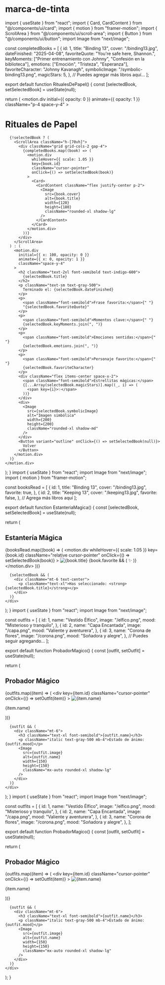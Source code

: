 # marca-de-tinta
import { useState } from "react";
import { Card, CardContent } from "@/components/ui/card";
import { motion } from "framer-motion";
import { ScrollArea } from "@/components/ui/scroll-area";
import { Button } from "@/components/ui/button";
import Image from "next/image";

const completedBooks = [
  {
    id: 1,
    title: "Binding 13",
    cover: "/binding13.jpg",
    dateFinished: "2025-04-08",
    favoriteQuote: "You're safe here, Shannon.",
    keyMoments: ["Primer entrenamiento con Johnny", "Confesión en la biblioteca"],
    emotions: ["Emoción", "Tristeza", "Esperanza"],
    favoriteCharacter: "Johnny Kavanagh",
    symbolicImage: "/symbolic-binding13.png",
    magicStars: 5,
  },
  // Puedes agregar más libros aquí...
];

export default function RitualesDePapel() {
  const [selectedBook, setSelectedBook] = useState(null);

  return (
    <motion.div
      initial={{ opacity: 0 }}
      animate={{ opacity: 1 }}
      className="p-4 space-y-4"
    >
      <h1 className="text-3xl font-bold text-center text-purple-700">
        Rituales de Papel
      </h1>

      {!selectedBook ? (
        <ScrollArea className="h-[70vh]">
          <div className="grid grid-cols-2 gap-4">
            {completedBooks.map((book) => (
              <motion.div
                whileHover={{ scale: 1.05 }}
                key={book.id}
                className="cursor-pointer"
                onClick={() => setSelectedBook(book)}
              >
                <Card>
                  <CardContent className="flex justify-center p-2">
                    <Image
                      src={book.cover}
                      alt={book.title}
                      width={120}
                      height={180}
                      className="rounded-xl shadow-lg"
                    />
                  </CardContent>
                </Card>
              </motion.div>
            ))}
          </div>
        </ScrollArea>
      ) : (
        <motion.div
          initial={{ x: 100, opacity: 0 }}
          animate={{ x: 0, opacity: 1 }}
          className="space-y-4"
        >
          <h2 className="text-2xl font-semibold text-indigo-600">
            {selectedBook.title}
          </h2>
          <p className="text-sm text-gray-500">
            Terminado el: {selectedBook.dateFinished}
          </p>
          <p>
            <span className="font-semibold">Frase favorita:</span>{" "}
            "{selectedBook.favoriteQuote}"
          </p>
          <p>
            <span className="font-semibold">Momentos clave:</span>{" "}
            {selectedBook.keyMoments.join(", ")}
          </p>
          <p>
            <span className="font-semibold">Emociones sentidas:</span>{" "}
            {selectedBook.emotions.join(", ")}
          </p>
          <p>
            <span className="font-semibold">Personaje favorito:</span>{" "}
            {selectedBook.favoriteCharacter}
          </p>
          <div className="flex items-center space-x-2">
            <span className="font-semibold">Estrellitas mágicas:</span>
            {[...Array(selectedBook.magicStars)].map((_, i) => (
              <span key={i}>✨</span>
            ))}
          </div>
          <div>
            <Image
              src={selectedBook.symbolicImage}
              alt="Imagen simbólica"
              width={200}
              height={200}
              className="rounded-xl shadow-md"
            />
          </div>
          <Button variant="outline" onClick={() => setSelectedBook(null)}>
            Volver
          </Button>
        </motion.div>
      )}
    </motion.div>
  );
}
import { useState } from "react";
import Image from "next/image";
import { motion } from "framer-motion";

const booksRead = [
  {
    id: 1,
    title: "Binding 13",
    cover: "/binding13.jpg",
    favorite: true,
  },
  {
    id: 2,
    title: "Keeping 13",
    cover: "/keeping13.jpg",
    favorite: false,
  },
  // Agrega más libros aquí
];

export default function EstanteriaMagica() {
  const [selectedBook, setSelectedBook] = useState(null);

  return (
    <div className="p-4">
      <h2 className="text-3xl font-bold text-center mb-6 text-purple-600">Estantería Mágica</h2>
      <div className="grid grid-cols-3 gap-4">
        {booksRead.map((book) => (
          <motion.div
            whileHover={{ scale: 1.05 }}
            key={book.id}
            className="relative cursor-pointer"
            onClick={() => setSelectedBook(book)}
          >
            <Image
              src={book.cover}
              alt={book.title}
              width={120}
              height={180}
              className="rounded-lg shadow-lg"
            />
            {book.favorite && (
              <span className="absolute top-1 right-1 text-yellow-400 text-lg">✨</span>
            )}
          </motion.div>
        ))}
      </div>

      {selectedBook && (
        <div className="mt-6 text-center">
          <p className="text-xl">Has seleccionado: <strong>{selectedBook.title}</strong></p>
        </div>
      )}
    </div>
  );
}
import { useState } from "react";
import Image from "next/image";

const outfits = [
  {
    id: 1,
    name: "Vestido Élfico",
    image: "/elfico.png",
    mood: "Misterioso y tranquilo",
  },
  {
    id: 2,
    name: "Capa Encantada",
    image: "/capa.png",
    mood: "Valiente y aventurera",
  },
  {
    id: 3,
    name: "Corona de flores",
    image: "/corona.png",
    mood: "Soñadora y alegre",
  },
  // Puedes seguir agregando...
];

export default function ProbadorMagico() {
  const [outfit, setOutfit] = useState(null);

  return (
    <div className="p-4 text-center">
      <h2 className="text-3xl font-bold text-pink-600 mb-4">Probador Mágico</h2>
      <div className="grid grid-cols-3 gap-4 mb-6">
        {outfits.map((item) => (
          <div
            key={item.id}
            className="cursor-pointer"
            onClick={() => setOutfit(item)}
          >
            <Image
              src={item.image}
              alt={item.name}
              width={80}
              height={80}
              className="rounded-full border border-purple-300 shadow-md"
            />
            <p className="mt-2 text-sm">{item.name}</p>
          </div>
        ))}
      </div>

      {outfit && (
        <div className="mt-6">
          <h3 className="text-xl font-semibold">{outfit.name}</h3>
          <p className="italic text-gray-500 mb-4">Estado de ánimo: {outfit.mood}</p>
          <Image
            src={outfit.image}
            alt={outfit.name}
            width={150}
            height={150}
            className="mx-auto rounded-xl shadow-lg"
          />
        </div>
      )}
    </div>
  );
}
import { useState } from "react";
import Image from "next/image";

const outfits = [
  {
    id: 1,
    name: "Vestido Élfico",
    image: "/elfico.png",
    mood: "Misterioso y tranquilo",
  },
  {
    id: 2,
    name: "Capa Encantada",
    image: "/capa.png",
    mood: "Valiente y aventurera",
  },
  {
    id: 3,
    name: "Corona de flores",
    image: "/corona.png",
    mood: "Soñadora y alegre",
  },
];

export default function ProbadorMagico() {
  const [outfit, setOutfit] = useState(null);

  return (
    <div className="p-4 text-center">
      <h2 className="text-3xl font-bold text-pink-600 mb-4">Probador Mágico</h2>
      <div className="grid grid-cols-3 gap-4 mb-6">
        {outfits.map((item) => (
          <div
            key={item.id}
            className="cursor-pointer"
            onClick={() => setOutfit(item)}
          >
            <Image
              src={item.image}
              alt={item.name}
              width={80}
              height={80}
              className="rounded-full border border-purple-300 shadow-md"
            />
            <p className="mt-2 text-sm">{item.name}</p>
          </div>
        ))}
      </div>

      {outfit && (
        <div className="mt-6">
          <h3 className="text-xl font-semibold">{outfit.name}</h3>
          <p className="italic text-gray-500 mb-4">Estado de ánimo: {outfit.mood}</p>
          <Image
            src={outfit.image}
            alt={outfit.name}
            width={150}
            height={150}
            className="mx-auto rounded-xl shadow-lg"
          />
        </div>
      )}
    </div>
  );
}
